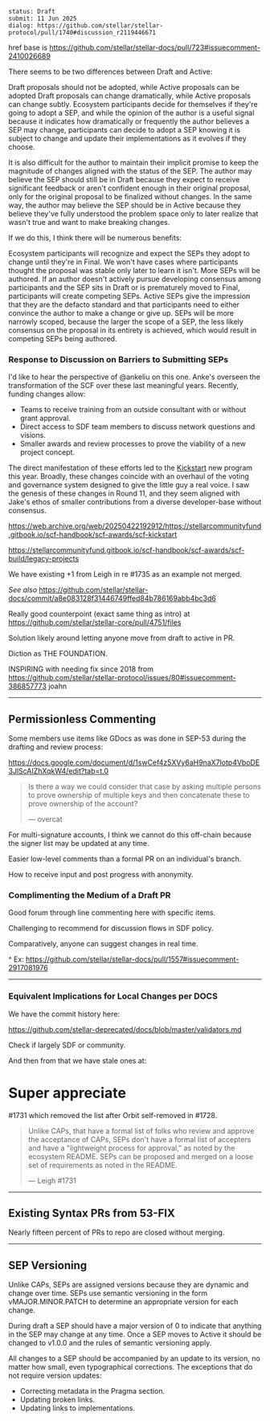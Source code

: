 ```
status: Draft
submit: 11 Jun 2025
dialog: https://github.com/stellar/stellar-protocol/pull/1740#discussion_r2119446671
```

href base is https://github.com/stellar/stellar-docs/pull/723#issuecomment-2410026689


There seems to be two differences between Draft and Active:

Draft proposals should not be adopted, while Active proposals can be adopted
Draft proposals can change dramatically, while Active proposals can change subtly.
Ecosystem participants decide for themselves if they're going to adopt a SEP, and while the opinion of the author is a useful signal because it indicates how dramatically or frequently the author believes a SEP may change, participants can decide to adopt a SEP knowing it is subject to change and update their implementations as it evolves if they choose.

It is also difficult for the author to maintain their implicit promise to keep the magnitude of changes aligned with the status of the SEP. The author may believe the SEP should still be in Draft because they expect to receive significant feedback or aren't confident enough in their original proposal, only for the original proposal to be finalized without changes. In the same way, the author may believe the SEP should be in Active because they believe they've fully understood the problem space only to later realize that wasn't true and want to make breaking changes.

If we do this, I think there will be numerous benefits:

Ecosystem participants will recognize and expect the SEPs they adopt to change until they're in Final. We won't have cases where participants thought the proposal was stable only later to learn it isn't.
More SEPs will be authored. If an author doesn't actively pursue developing consensus among participants and the SEP sits in Draft or is prematurely moved to Final, participants will create competing SEPs. Active SEPs give the impression that they are the defacto standard and that participants need to either convince the author to make a change or give up.
SEPs will be more narrowly scoped, because the larger the scope of a SEP, the less likely consensus on the proposal in its entirety is achieved, which would result in competing SEPs being authored.


### Response to Discussion on Barriers to Submitting SEPs

I'd like to hear the perspective of @ankeliu on this one. Anke's overseen the transformation of the SCF over these last meaningful years. Recently, funding changes allow:

- Teams to receive training from an outside consultant with or without grant approval.
- Direct access to SDF team members to discuss network questions and visions.
- Smaller awards and review processes to prove the viability of a new project concept.

The direct manifestation of these efforts led to the [Kickstart](https://web.archive.org/web/20250422192912/https://stellarcommunityfund.gitbook.io/scf-handbook/scf-awards/scf-kickstart) new program this year. Broadly, these changes coincide with an overhaul of the voting and governance system designed to give the little guy a real voice. I saw the genesis of these changes in Round 11, and they seem aligned with Jake's ethos of smaller contributions from a diverse developer-base without consensus.

https://web.archive.org/web/20250422192912/https://stellarcommunityfund.gitbook.io/scf-handbook/scf-awards/scf-kickstart

https://stellarcommunityfund.gitbook.io/scf-handbook/scf-awards/scf-build/legacy-projects

We have existing +1 from Leigh in re #1735 as an example not merged.

_See also_ https://github.com/stellar/stellar-docs/commit/a8e083128f31446749ffed84b786169abb4bc3d6

Really good counterpoint (exact same thing as intro) at https://github.com/stellar/stellar-core/pull/4751/files

Solution likely around letting anyone move from draft to active in PR.

Diction as THE FOUNDATION.

INSPIRING with needing fix since 2018 from https://github.com/stellar/stellar-protocol/issues/80#issuecomment-386857773 joahn

---

## Permissionless Commenting

Some members use items like GDocs as was done in SEP-53 during the drafting and review process:

https://docs.google.com/document/d/1swCef4z5XVy6aH9naX7lotp4VboDE3JlScAIZhXqkW4/edit?tab=t.0

> Is there a way we could consider that case by asking multiple persons to prove ownership of multiple keys and then concatenate these to prove ownership of the account?
> 
> — overcat

For multi-signature accounts, I think we cannot do this off-chain because the signer list may be updated at any time.

Easier low-level comments than a formal PR on an individual's branch.

How to receive input and post progress with anonymity.

### Complimenting the Medium of a Draft PR

Good forum through line commenting here with specific items.

Challenging to recommend for discussion flows in SDF policy.

Comparatively, anyone can suggest changes in real time.

^ Ex: https://github.com/stellar/stellar-docs/pull/1557#issuecomment-2917081976

---

### Equivalent Implications for Local Changes per DOCS

We have the commit history here:

https://github.com/stellar-deprecated/docs/blob/master/validators.md

Check if largely SDF or community.

And then from that we have stale ones at:

# Super appreciate

#1731 which removed the list after Orbit self-removed in #1728.

> Unlike CAPs, that have a formal list of folks who review and approve the acceptance of CAPs, SEPs don't have a formal list of accepters and have a "lightweight process for approval," as noted by the ecosystem README. SEPs can be proposed and merged on a loose set of requirements as noted in the README.
> 
> — Leigh #1731

---

## Existing Syntax PRs from 53-FIX

Nearly fifteen percent of PRs to repo are closed without merging.

---

## SEP Versioning

Unlike CAPs, SEPs are assigned versions because they are dynamic and change over time. SEPs use semantic versioning in the form vMAJOR.MINOR.PATCH to determine an appropriate version for each change.

During draft a SEP should have a major version of 0 to indicate that anything in the SEP may change at any time. Once a SEP moves to Active it should be changed to v1.0.0 and the rules of semantic versioning apply.

All changes to a SEP should be accompanied by an update to its version, no matter how small, even typographical corrections. The exceptions that do not require version updates:

- Correcting metadata in the Pragma section.
- Updating broken links.
- Updating links to implementations.
